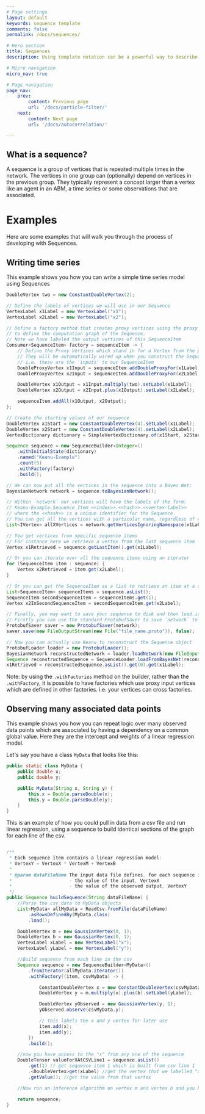 ```yaml
---
# Page settings
layout: default
keywords: sequence template
comments: false
permalink: /docs/sequences/

# Hero section
title: Sequences
description: Using template notation can be a powerful way to describe your model

# Micro navigation
micro_nav: true

# Page navigation
page_nav:
    prev:
        content: Previous page
        url: '/docs/particle-filter/'
    next:
        content: Next page
        url: '/docs/autocorrelation/'

---
```


## What is a sequence?

A sequence is a group of vertices that is repeated multiple times in the network. The vertices in one group can 
(optionally) depend on vertices in the previous group. They typically represent a concept larger than a vertex like 
an agent in an ABM, a time series or some observations that are associated.

# Examples

Here are some examples that will walk you through the process of developing with Sequences.

## Writing time series

This example shows you how you can write a simple time series model using Sequences

```java
DoubleVertex two = new ConstantDoubleVertex(2);

// Define the labels of vertices we will use in our Sequence
VertexLabel x1Label = new VertexLabel("x1");
VertexLabel x2Label = new VertexLabel("x2");

// Define a factory method that creates proxy vertices using the proxy vertex labels and then uses these
// to define the computation graph of the Sequence.
// Note we have labeled the output vertices of this SequenceItem
Consumer<SequenceItem> factory = sequenceItem -> {
    // Define the Proxy Vertices which stand in for a Vertex from the previous SequenceItem.
    // They will be automatically wired up when you construct the Sequence.
    // i.e. these are the 'inputs' to our SequenceItem
    DoubleProxyVertex x1Input = sequenceItem.addDoubleProxyFor(x1Label);
    DoubleProxyVertex x2Input = sequenceItem.addDoubleProxyFor(x2Label);

    DoubleVertex x1Output = x1Input.multiply(two).setLabel(x1Label);
    DoubleVertex x2Output = x2Input.plus(x1Output).setLabel(x2Label);

    sequenceItem.addAll(x1Output, x2Output);
};

// Create the starting values of our sequence
DoubleVertex x1Start = new ConstantDoubleVertex(4).setLabel(x1Label);
DoubleVertex x2Start = new ConstantDoubleVertex(4).setLabel(x2Label);
VertexDictionary dictionary = SimpleVertexDictionary.of(x1Start, x2Start);

Sequence sequence = new SequenceBuilder<Integer>()
    .withInitialState(dictionary)
    .named("Keanu-Example")
    .count(5)
    .withFactory(factory)
    .build();

// We can now put all the vertices in the sequence into a Bayes Net:
BayesianNetwork network = sequence.toBayesianNetwork();

// Within `network` our vertices will have the labels of the form:
// Keanu-Example.Sequence_Item_<<index>>.<<hash>>.<<vertex-label>>
// where the <<hash>> is a unique identifier for the Sequence.
// You can get all the vertices with a particular name, regardless of which SequenceItem they belong to.
List<IVertex> allXVertices = network.getVerticesIgnoringNamespace(x1Label.getUnqualifiedName());

// You get vertices from specific sequence items
// For instance here we retrieve a vertex from the last sequence item
Vertex x1Retrieved = sequence.getLastItem().get(x1Label);

// Or you can iterate over all the sequence items using an iterator
for (SequenceItem item : sequence) {
    Vertex x2Retrieved = item.get(x2Label);
}

// Or you can get the SequenceItem as a list to retrieve an item at a specific index
List<SequenceItem> sequenceItems = sequence.asList();
SequenceItem secondSequenceItem = sequenceItems.get(1);
Vertex x2InSecondSequenceItem = secondSequenceItem.get(x2Label);

// Finally, you may want to save your sequence to disk and then load it back later.
// Firstly you can use the standard ProtobufSaver to save `network` to disk.
ProtobufSaver saver = new ProtobufSaver(network);
saver.save(new FileOutputStream(new File("file_name.proto")), false);

// Now you can actually use Keanu to reconstruct the Sequence object
ProtobufLoader loader = new ProtobufLoader();
BayesianNetwork reconstructedNetwork = loader.loadNetwork(new FileInputStream(new File("file_name.proto")));
Sequence reconstructedSequence = SequenceLoader.loadFromBayesNet(reconstructedNetwork);
x1Retrieved = reconstructedSequence.asList().get(0).get(x1Label);

```

Note: by using the `.withFactories` method on the builder, rather than the `.withFactory`, it is possible
to have factories which use proxy input vertices which are defined in other factories.
i.e. your vertices can cross factories. 

## Observing many associated data points

This example shows you how you can repeat logic over many observed data points which are associated by having a 
dependency on a common global value. 
Here they are the intercept and weights of a linear regression model. 


Let's say you have a class `MyData` that looks like this:
```java
public static class MyData {
    public double x;
    public double y;

    public MyData(String x, String y) {
        this.x = Double.parseDouble(x);
        this.y = Double.parseDouble(y);
    }
}
```
This is an example of how you could pull in data from a csv file and run linear regression, using
a sequence to build identical sections of the graph for each line of the csv.

```java

/**
 * Each sequence item contains a linear regression model:
 * VertexY = VertexX * VertexM + VertexB
 *
 * @param dataFileName The input data file defines, for each sequence item:
 *                     - the value of the input, VertexX
 *                     - the value of the observed output, VertexY
 */
public Sequence buildSequence(String dataFileName) {
    //Parse the csv data to MyData objects
    List<MyData> allMyData = ReadCsv.fromFile(dataFileName)
        .asRowsDefinedBy(MyData.class)
        .load();

    DoubleVertex m = new GaussianVertex(0, 1);
    DoubleVertex b = new GaussianVertex(0, 1);
    VertexLabel xLabel = new VertexLabel("x");
    VertexLabel yLabel = new VertexLabel("y");

    //Build sequence from each line in the csv
    Sequence sequence = new SequenceBuilder<MyData>()
        .fromIterator(allMyData.iterator())
        .withFactory((item, csvMyData) -> {

            ConstantDoubleVertex x = new ConstantDoubleVertex(csvMyData.x).setLabel(xLabel);
            DoubleVertex y = m.multiply(x).plus(b).setLabel(yLabel);

            DoubleVertex yObserved = new GaussianVertex(y, 1);
            yObserved.observe(csvMyData.y);

            // this labels the x and y vertex for later use
            item.add(x);
            item.add(y);
        })
        .build();

    //now you have access to the "x" from any one of the sequence
    DoubleTensor valueForXAtCSVLine1 = sequence.asList()
        .get(1) // get sequence item 1 which is built from csv line 1
        .<DoubleVertex>get(xLabel) //get the vertex that we labelled "x" in that item
        .getValue(); //get the value from that vertex

    //Now run an inference algorithm on vertex m and vertex b and you have linear regression

    return sequence;
}
```
